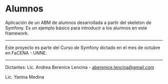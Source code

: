 Alumnos
========================

Aplicación de un ABM de alumnos desarrollada a partir del skeleton de Symfony. Es un ejemplo básico para introducir a los alumnos en este framework.

------------------------
Este proyecto es parte del Curso de Symfony dictado en el mes de octubre en FaCENA - UNNE.

------------------------

Dictantes:
Lic. Andrea Berenice Lencina - aberenice.lencina@gmail.com

Lic. Yanina Medina
